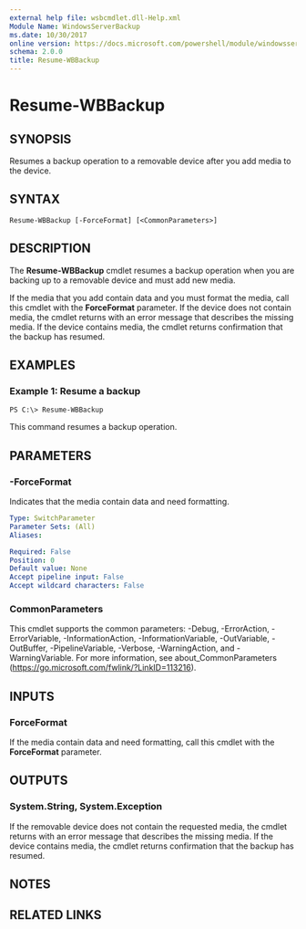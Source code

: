 ```yaml
---
external help file: wsbcmdlet.dll-Help.xml
Module Name: WindowsServerBackup
ms.date: 10/30/2017
online version: https://docs.microsoft.com/powershell/module/windowsserverbackup/resume-wbbackup?view=windowsserver2012r2-ps&wt.mc_id=ps-gethelp
schema: 2.0.0
title: Resume-WBBackup
---
```


# Resume-WBBackup

## SYNOPSIS
Resumes a backup operation to a removable device after you add media to the device.

## SYNTAX

```
Resume-WBBackup [-ForceFormat] [<CommonParameters>]
```

## DESCRIPTION
The **Resume-WBBackup** cmdlet resumes a backup operation when you are backing up to a removable device and must add new media.

If the media that you add contain data and you must format the media, call this cmdlet with the **ForceFormat** parameter.
If the device does not contain media, the cmdlet returns with an error message that describes the missing media.
If the device contains media, the cmdlet returns confirmation that the backup has resumed.

## EXAMPLES

### Example 1: Resume a backup
```
PS C:\> Resume-WBBackup
```

This command resumes a backup operation.

## PARAMETERS

### -ForceFormat
Indicates that the media contain data and need formatting.

```yaml
Type: SwitchParameter
Parameter Sets: (All)
Aliases: 

Required: False
Position: 0
Default value: None
Accept pipeline input: False
Accept wildcard characters: False
```

### CommonParameters
This cmdlet supports the common parameters: -Debug, -ErrorAction, -ErrorVariable, -InformationAction, -InformationVariable, -OutVariable, -OutBuffer, -PipelineVariable, -Verbose, -WarningAction, and -WarningVariable. For more information, see about_CommonParameters (https://go.microsoft.com/fwlink/?LinkID=113216).

## INPUTS

### ForceFormat
If the media contain data and need formatting, call this cmdlet with the **ForceFormat** parameter.

## OUTPUTS

### System.String, System.Exception
If the removable device does not contain the requested media, the cmdlet returns with an error message that describes the missing media.
If the device contains media, the cmdlet returns confirmation that the backup has resumed.

## NOTES

## RELATED LINKS

